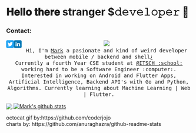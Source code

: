 <p align="center">
<h1>𝐇𝐞𝐥𝐥𝐨 𝐭𝐡𝐞𝐫𝐞 stranger $𝚍𝚎𝚟𝚎𝚕𝚘𝚙𝚎𝚛 🦖</h1>
</p>
<h3>Contact:</h3>
<a href="https://twitter.com/darkmarksdoe">
  <img align="left" alt="Marco J. | Twitter" width="21px" src="https://raw.githubusercontent.com/edent/SuperTinyIcons/099dc12b59179d07d534069bc8551718f786d91a/images/svg/twitter.svg" />
</a>
<a href="https://www.linkedin.com/in/marco-julio-fm/">
  <img align="left" alt="Marco Julio | Linkdin" width="21px" src="https://raw.githubusercontent.com/edent/SuperTinyIcons/099dc12b59179d07d534069bc8551718f786d91a/images/svg/linkedin.svg" />
</a>
<p align="center">
  <img src="https://raw.githubusercontent.com/coderjojo/coderjojo/master/img/github.gif" width=100>
<samp>  
  <br>
    Hi, I'm <a href="https://darkmarksdoe.xyz/">Mark</a> a pasionate and kind of weird developer between mobile / backend and shell¿ <br>
    Currently a fourth Year CSE student at <a href="https://www.cdhidalgo.tecnm.mx/">@ITSCH :school: </a> working hard to be a Software Engineer :computer:. Interested in working on Android and Flutter Apps, Artificial Intelligence, Backend API's with Go and Python, Algorithms. Currently learning about Machine Learning | Web | Flutter.
  <br>
  </samp>
</p>
<a href="https://github.com/darkmarksdoe/">
  <img align="center" src="https://github-readme-stats.vercel.app/api/top-langs/?username=darkmarksdoe&theme=radical&hide_langs_below=1" />
</a>
<a href="https://github.com/anuraghazra/github-readme-stats">
  <img align="center" src="https://github-readme-stats.vercel.app/api?username=darkmarksdoe&show_icons=true&theme=radical&line_height=40" alt="Mark's github stats" />
</a>
<br>
<p>
octocat gif by:https://github.com/coderjojo<br>
charts by: https://github.com/anuraghazra/github-readme-stats</p>

